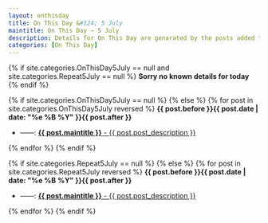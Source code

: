 ```yaml
---
layout: onthisday
title: On This Day &#124; 5 July
maintitle: On This Day — 5 July
description: Details for On This Day are genarated by the posts added to the website so the content is subject to changes/updates over time.
categories: [On This Day]
---
```


{% if site.categories.OnThisDay5July == null and site.categories.Repeat5July == null %}
<strong>Sorry no known details for today</strong>
{% endif %}

{% if site.categories.OnThisDay5July == null %}
{% else %}
{% for post in site.categories.OnThisDay5July reversed %}
<strong>{{ post.before }}{{ post.date | date: "%e %B %Y" }}{{ post.after }}</strong>
<ul>
<li> ——: <a href="{{ post.url }}"><strong>{{ post.maintitle }}</strong> - {{ post.post_description }}</a></li>
</ul>
{% endfor %}
{% endif %}

{% if site.categories.Repeat5July == null %}
{% else %}
{% for post in site.categories.Repeat5July reversed %}
<strong>{{ post.before }}{{ post.date | date: "%e %B %Y" }}{{ post.after }}</strong>
<ul>
<li> ——: <a href="{{ post.url }}"><strong>{{ post.maintitle }}</strong> - {{ post.post_description }}</a></li>
</ul>
{% endfor %}
{% endif %}
